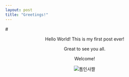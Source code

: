 ```yaml
--- 
layout: post
title: "Greetings!"
---
```

#<center>Hello World!
This is my first post ever!

Great to see you all.

Welcome!

![톰인사짤](https://github.com/user-attachments/assets/3649233f-8bfc-4038-bdaa-2e8746c4401a)

  
</center>
